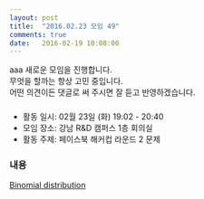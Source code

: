 ```yaml
---
layout: post
title:  "2016.02.23 모임 49"
comments: true
date:   2016-02-19 10:08:00
---
```


aaa 새로운 모임을 진행합니다.<br>
무엇을 할까는 항상 고민 중입니다.<br>
어떤 의견이든 댓글로 써 주시면 잘 듣고 반영하겠습니다.<br>

###
- 활동 일시: 02월 23일 (화) 19:02 - 20:40
- 모임 장소: 강남 R&D 캠퍼스 1층 회의실
- 활동 주제: 페이스북 해커컵 라운드 2 문제

### 내용
[Binomial distribution](https://en.wikipedia.org/wiki/Binomial_distribution)
